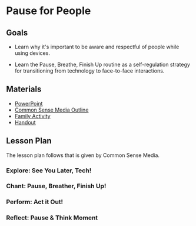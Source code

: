 # Pause for People

## Goals

* Learn why it's important to be aware and respectful of people while using devices.

* Learn the Pause, Breathe, Finish Up routine as a self-regulation strategy for transitioning from technology to face-to-face interactions.

## Materials

* [PowerPoint](https://docs.google.com/presentation/d/1DxkJ65OppwfgM5iLsEFekTltBQmcR4zqBmCrkr4RNTY/edit#slide=id.g5dff918b6b_1_6)
* [Common Sense Media Outline](https://www.commonsense.org/education/digital-citizenship/lesson/pause-for-people)
* [Family Activity](https://docs.google.com/presentation/d/17Tq9wgw2F9sMkE2Z2a2zkriLK0zp1qDsSkv5YTB7Ldg/edit#slide=id.g5dd14444e9_0_0)
* [Handout](https://docs.google.com/document/d/1KAN_qqgXFHZMKisF18yeyz3w40pHgKE_tLriOA6EZss/edit)

## Lesson Plan

The lesson plan follows that is given by Common Sense Media.

### Explore: See You Later, Tech!

### Chant: Pause, Breather, Finish Up!

### Perform: Act it Out!

### Reflect: Pause & Think Moment
